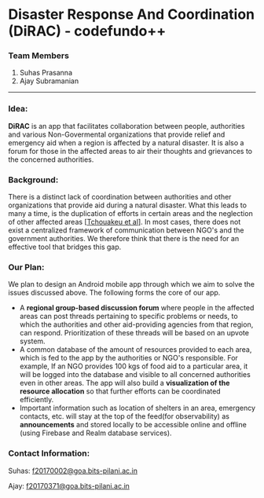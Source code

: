 # Disaster Response And Coordination (DiRAC) - codefundo++
### Team Members
1. Suhas Prasanna
2. Ajay Subramanian
-------------------------
### Idea:
**DiRAC** is an app that facilitates collaboration between people, authorities and various Non-Govermental organizations that provide relief and emergency aid when a region is affected by a natural disaster. It is also a forum for those in the affected areas to air their thoughts and grievances to the concerned authorities.

### Background:
There is a distinct lack of coordination between authorities and other organizations that provide aid during a natural disaster. What this leads to many a time, is the duplication of efforts in certain areas and the neglection of other affected areas [[Tchouakeu et al](https://pdfs.semanticscholar.org/8d87/dff98427936db92f61d941eed1608f348dcf.pdf)]. In most cases, there does not exist a centralized framework of communication between NGO's and the government authorities. We therefore think that there is the need for an effective tool that bridges this gap.

### Our Plan:
We plan to design an Android mobile app through which we aim to solve the issues discussed above. The following forms the core of our app.
* A **regional group-based discussion forum** where people in the affected areas can post threads pertaining to specific problems or needs, to which the authorities and other aid-providing agencies from that region, can respond. Prioritization of these threads will be based on an upvote system.
* A common database of the amount of resources provided to each area, which is fed to the app by the authorities or NGO's responsible. For example, If an NGO provides 100 kgs of food aid to a particular area, it will be logged into the database and visible to all concerned authorities even in other areas. The app will also build a **visualization of the resource allocation** so that further efforts can be coordinated efficiently.
* Important information such as location of shelters in an area, emergency contacts, etc. will stay at the top of the feed(for observability) as **announcements** and stored locally to be accessible online and offline (using Firebase and Realm database services).

### Contact Information:
Suhas: f20170002@goa.bits-pilani.ac.in

Ajay: f20170371@goa.bits-pilani.ac.in
